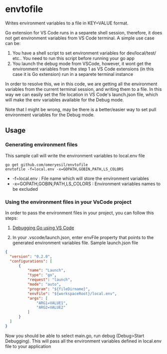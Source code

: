# envtofile

Writes environment variables to a file in KEY=VALUE format. 

Go extension for VS Code runs in a separete shell session, therefore, it does not get environment variables from VS Code terminal. A simple use case can be:

1. You have a shell script to set environment variables for dev/local/test/ etc.. You need to run this script before running your go app
2. You launch the debug mode from VSCode, however, it wont get the environment variables from the step 1 as VS Code extensions (in this case it is Go extension) run in a separete terminal instance

In order to resolve this, we in this code, we are getting all the environment variables from the current terminal session, and writing them to a file. In this way we can easily set the file location in VS Code's launch.json file, which will make the env variables available for the Debug mode. 

Note that I might be wrong, may be there is a better/easier way to set pull environment variables for the Debug mode.

## Usage 

### Generating environment files 

This sample call will write the environment variables to local.env file 

```shell
go get github.com/omeryesil/envtofile
envtofile -f=local.env -x=GOPATH,GOBIN,PATH,LS_COLORS
```

- -f=local.env : File name which will store the environment variables
- -x=GOPATH,GOBIN,PATH,LS_COLORS : Environment variables names to be excluded 

### Using the environment files in your VsCode project 

In order to pass the environment files in your project, you can follow this steps:

1. [Debugging Go using VS Code](https://github.com/Microsoft/vscode-go/wiki/Debugging-Go-code-using-VS-Code) 

2. In your .vscode/launch.json, enter envFile property that points to the generated environment variables file.
  Sample launch.json file 

  ```json
  {
	"version": "0.2.0",
	"configurations": [
		{
			"name": "Launch",
			"type": "go",
			"request": "launch",
			"mode": "auto",
			"program": "${fileDirname}",
            "envFile": "${workspaceRoot}/local.env",
            "args": [
                "ARG1=VALUE1",
                "ARG2=VALUE2"
            ]
		}
	]
  } 
  ``` 

  Now you should be able to select main.go, run debug (Debug>Start Debugging). This will pass all the environment variables defined in local.env file to your application 


